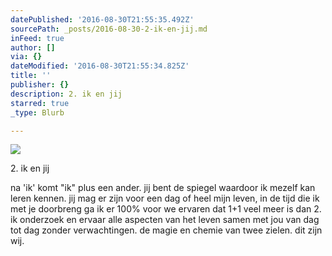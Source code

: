 ```yaml
---
datePublished: '2016-08-30T21:55:35.492Z'
sourcePath: _posts/2016-08-30-2-ik-en-jij.md
inFeed: true
author: []
via: {}
dateModified: '2016-08-30T21:55:34.825Z'
title: ''
publisher: {}
description: 2. ik en jij
starred: true
_type: Blurb

---
```

![](https://the-grid-user-content.s3-us-west-2.amazonaws.com/26650dd3-41f3-43ac-8197-0a1669c5804c.jpg)

2\. ik en jij

na 'ik' komt "ik" plus een ander. jij bent de spiegel waardoor ik mezelf kan leren kennen. jij mag er zijn voor een dag of heel mijn leven, in de tijd die ik met je doorbreng ga ik er 100% voor we ervaren dat 1+1 veel meer is dan 2\. ik onderzoek en ervaar alle aspecten van het leven samen met jou van dag tot dag zonder verwachtingen. de magie en chemie van twee zielen. dit zijn wij.